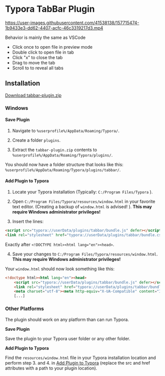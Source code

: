 # Typora TabBar Plugin

https://user-images.githubusercontent.com/41538138/157715474-1b9433e3-dd62-4407-acfc-46c3319217d3.mp4


Behavior is mainly the same as VSCode

- Click once to open file in preview mode
- Double click to open file in tab
- Click "x" to close the tab
- Drag to move the tab
- Scroll to to reveal all tabs


## Installation

[Download tabbar-plugin.zip](https://github.com/gatziourasd/typora-tabbar-plugin/releases)


### Windows

#### Save Plugin

1. Navigate to  ``%userprofile%/AppData/Roaming/Typora/``.
2. Create a folder ``plugins``.

3. Extract  the ``tabbar-plugin.zip`` contents to ``%userprofile%/AppData/Roaming/Typora/plugins/``.

You should now have a folder structure that looks like this: ``%userprofile%/AppData/Roaming/Typora/plugins/tabbar/``.



#### Add Plugin to Typora

1. Locate your Typora installation (Typically: ``C:/Program Files/Typora`` ).

2. Open ``C:/Program Files/Typora/resources/window.html`` in your favorite text editor. (Creating a backup of ``window.html`` is advised! ). **This may require Windows administrator privileges!**

3. Insert the lines:

  ```html
<script src="typora://userData/plugins/tabbar/bundle.js" defer></script>
<link rel="stylesheet" href="typora://userData/plugins/tabbar/bundle.css">
  ```

  Exactly after ``<!DOCTYPE html><html lang="en"><head>``.

4. Save your changes to ``C:/Program Files/Typora/resources/window.html``.  **This may require Windows administrator privileges!**



Your ``window.html`` should now look something like this:

```html
<!doctype html><html lang="en"><head>
    <script src="typora://userData/plugins/tabbar/bundle.js" defer></script>
	<link rel="stylesheet" href="typora://userData/plugins/tabbar/bundle.css">
    <meta charset="utf-8"><meta http-equiv="X-UA-Compatible" content="IE=edge,chrome=1">
    [...]
```



### Other Platforms

The plugin should work on any platform than can run Typora.

**Save Plugin**

Save the plugin to your Typora user folder or any other folder.

**Add Plugin to Typora**

Find the ``resources/window.html`` file in your Typora installation location and perform step 3. and 4. in [Add Plugin to Typora](#add-plugin-to-typora) (replace the src and href attributes with a path to your plugin location).

